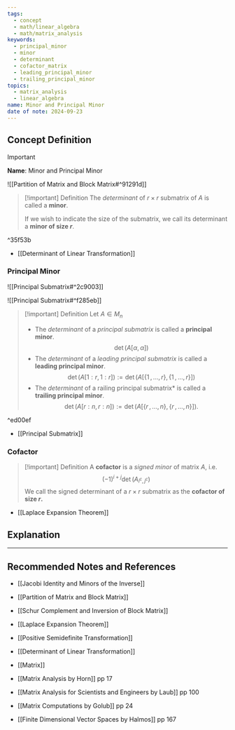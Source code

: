 ```yaml
---
tags:
  - concept
  - math/linear_algebra
  - math/matrix_analysis
keywords:
  - principal_minor
  - minor
  - determinant
  - cofactor_matrix
  - leading_principal_minor
  - trailing_principal_minor
topics:
  - matrix_analysis
  - linear_algebra
name: Minor and Principal Minor
date of note: 2024-09-23
---
```


## Concept Definition

>[!important]
>**Name**: Minor and Principal Minor

![[Partition of Matrix and Block Matrix#^91291d]]

>[!important] Definition
>The *determinant* of $r\times r$ submatrix of $A$ is called a **minor**.
>
>If we wish to indicate the size of the submatrix, we call its determinant a **minor of size $r$**.

^35f53b

- [[Determinant of Linear Transformation]]

### Principal Minor

![[Principal Submatrix#^2c9003]]

![[Principal Submatrix#^f285eb]]

>[!important] Definition
>Let $A\in M_{n}$
>- The *determinant* of a *principal submatrix* is called a **principal minor**. $$\det\left(A[\alpha, \alpha]\right)$$
>- The *determinant* of a *leading principal submatrix* is called a **leading principal minor**. $$\det\left( A[1:r, 1:r]\right) := \det\left(A[\{ 1\,{,}\ldots{,}\,r \}, \{ 1 \,{,}\ldots{,}\,r \}]\right)$$
>- The *determinant* of a railing principal submatrix* is called a **trailing principal minor**. $$\det\left( A[r:n, r:n]\right) := \det\left(A[\{ r\,{,}\ldots{,}\,n \}, \{ r \,{,}\ldots{,}\,n \}]\right).$$

^ed00ef

- [[Principal Submatrix]]

### Cofactor

>[!important] Definition
>A **cofactor** is a *signed minor* of matrix $A$, i.e. $$\left(-1\right)^{i+j}\det \left(A_{i^{c}, j^{c}}\right)$$
>We call the signed determinant of a $r\times r$ submatrix as the **cofactor of size $r$.**

- [[Laplace Expansion Theorem]]


## Explanation







-----------
##  Recommended Notes and References


- [[Jacobi Identity and Minors of the Inverse]]
- [[Partition of Matrix and Block Matrix]]
- [[Schur Complement and Inversion of Block Matrix]]
- [[Laplace Expansion Theorem]]


- [[Positive Semidefinite Transformation]]
- [[Determinant of Linear Transformation]]
- [[Matrix]]


- [[Matrix Analysis by Horn]] pp 17
- [[Matrix Analysis for Scientists and Engineers by Laub]] pp 100
- [[Matrix Computations by Golub]] pp 24
- [[Finite Dimensional Vector Spaces by Halmos]] pp 167